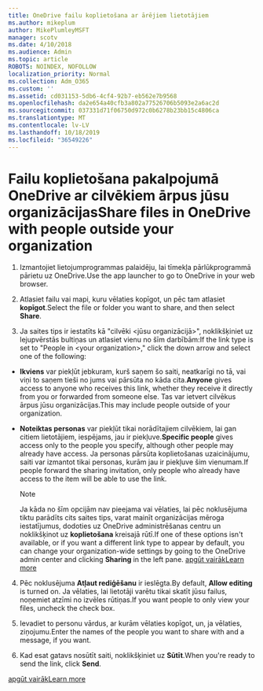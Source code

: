```yaml
---
title: OneDrive failu koplietošana ar ārējiem lietotājiem
ms.author: mikeplum
author: MikePlumleyMSFT
manager: scotv
ms.date: 4/10/2018
ms.audience: Admin
ms.topic: article
ROBOTS: NOINDEX, NOFOLLOW
localization_priority: Normal
ms.collection: Adm_O365
ms.custom: ''
ms.assetid: cd031153-5db6-4cf4-92b7-eb562e7b9568
ms.openlocfilehash: da2e654a40cfb3a802a77526706b5093e2a6ac2d
ms.sourcegitcommit: 037331d71f06750d972c0b6278b23bb15c4806ca
ms.translationtype: MT
ms.contentlocale: lv-LV
ms.lasthandoff: 10/18/2019
ms.locfileid: "36549226"
---
```

# <a name="share-files-in-onedrive-with-people-outside-your-organization"></a><span data-ttu-id="6bafe-102">Failu koplietošana pakalpojumā OneDrive ar cilvēkiem ārpus jūsu organizācijas</span><span class="sxs-lookup"><span data-stu-id="6bafe-102">Share files in OneDrive with people outside your organization</span></span>

1. <span data-ttu-id="6bafe-103">Izmantojiet lietojumprogrammas palaidēju, lai tīmekļa pārlūkprogrammā pārietu uz OneDrive.</span><span class="sxs-lookup"><span data-stu-id="6bafe-103">Use the app launcher to go to OneDrive in your web browser.</span></span> 
    
2. <span data-ttu-id="6bafe-104">Atlasiet failu vai mapi, kuru vēlaties kopīgot, un pēc tam atlasiet **kopīgot**.</span><span class="sxs-lookup"><span data-stu-id="6bafe-104">Select the file or folder you want to share, and then select **Share**.</span></span> 
    
3. <span data-ttu-id="6bafe-105">Ja saites tips ir iestatīts kā "cilvēki \<jūsu organizācijā\>", noklikšķiniet uz lejupvērstās bultiņas un atlasiet vienu no šīm darbībām:</span><span class="sxs-lookup"><span data-stu-id="6bafe-105">If the link type is set to "People in \<your organization\>," click the down arrow and select one of the following:</span></span> 
    
  - <span data-ttu-id="6bafe-106">**Ikviens** var piekļūt jebkuram, kurš saņem šo saiti, neatkarīgi no tā, vai viņi to saņem tieši no jums vai pārsūta no kāda cita.</span><span class="sxs-lookup"><span data-stu-id="6bafe-106">**Anyone** gives access to anyone who receives this link, whether they receive it directly from you or forwarded from someone else.</span></span> <span data-ttu-id="6bafe-107">Tas var ietvert cilvēkus ārpus jūsu organizācijas.</span><span class="sxs-lookup"><span data-stu-id="6bafe-107">This may include people outside of your organization.</span></span> 
    
  - <span data-ttu-id="6bafe-108">**Noteiktas personas** var piekļūt tikai norādītajiem cilvēkiem, lai gan citiem lietotājiem, iespējams, jau ir piekļuve.</span><span class="sxs-lookup"><span data-stu-id="6bafe-108">**Specific people** gives access only to the people you specify, although other people may already have access.</span></span> <span data-ttu-id="6bafe-109">Ja personas pārsūta koplietošanas uzaicinājumu, saiti var izmantot tikai personas, kurām jau ir piekļuve šim vienumam.</span><span class="sxs-lookup"><span data-stu-id="6bafe-109">If people forward the sharing invitation, only people who already have access to the item will be able to use the link.</span></span> 
    
    > [!NOTE]
    > <span data-ttu-id="6bafe-110">Ja kāda no šīm opcijām nav pieejama vai vēlaties, lai pēc noklusējuma tiktu parādīts cits saites tips, varat mainīt organizācijas mēroga iestatījumus, dodoties uz OneDrive administrēšanas centru un noklikšķinot uz **koplietošana** kreisajā rūtī.</span><span class="sxs-lookup"><span data-stu-id="6bafe-110">If one of these options isn't available, or if you want a different link type to appear by default, you can change your organization-wide settings by going to the OneDrive admin center and clicking **Sharing** in the left pane.</span></span> [<span data-ttu-id="6bafe-111">apgūt vairāk</span><span class="sxs-lookup"><span data-stu-id="6bafe-111">Learn more</span></span>](https://go.microsoft.com/fwlink/?linkid=871961)
  
4. <span data-ttu-id="6bafe-112">Pēc noklusējuma **Atļaut rediģēšanu** ir ieslēgta.</span><span class="sxs-lookup"><span data-stu-id="6bafe-112">By default, **Allow editing** is turned on.</span></span> <span data-ttu-id="6bafe-113">Ja vēlaties, lai lietotāji varētu tikai skatīt jūsu failus, noņemiet atzīmi no izvēles rūtiņas.</span><span class="sxs-lookup"><span data-stu-id="6bafe-113">If you want people to only view your files, uncheck the check box.</span></span> 
    
5. <span data-ttu-id="6bafe-114">Ievadiet to personu vārdus, ar kurām vēlaties kopīgot, un, ja vēlaties, ziņojumu.</span><span class="sxs-lookup"><span data-stu-id="6bafe-114">Enter the names of the people you want to share with and a message, if you want.</span></span>
    
6. <span data-ttu-id="6bafe-115">Kad esat gatavs nosūtīt saiti, noklikšķiniet uz **Sūtīt**.</span><span class="sxs-lookup"><span data-stu-id="6bafe-115">When you're ready to send the link, click **Send**.</span></span> 
    
[<span data-ttu-id="6bafe-116">apgūt vairāk</span><span class="sxs-lookup"><span data-stu-id="6bafe-116">Learn more</span></span>](https://go.microsoft.com/fwlink/?linkid=871861)
  

